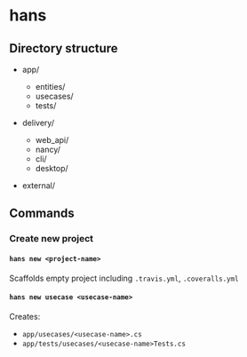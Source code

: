 # hans

## Directory structure
- app/
  - entities/
  - usecases/
  - tests/
  
- delivery/
  - web_api/
  - nancy/
  - cli/
  - desktop/

- external/

## Commands
### Create new project
#### `hans new <project-name>`
Scaffolds empty project including `.travis.yml`, `.coveralls.yml`

#### `hans new usecase <usecase-name>`
Creates:
- `app/usecases/<usecase-name>.cs`
- `app/tests/usecases/<usecase-name>Tests.cs`
